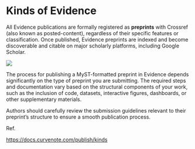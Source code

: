 
# Kinds of Evidence

All Evidence publications are formally registered as **preprints** with Crossref (also known as posted-content), regardless of their specific features or classification. Once published, Evidence preprints are indexed and become discoverable and citable on major scholarly platforms, including Google Scholar.

![](https://raw.githubusercontent.com/evidencepub/brand/main/misc/png/levels.jpg)

The process for publishing a MyST-formatted preprint in Evidence depends significantly on the type of preprint you are submitting. The required steps and documentation vary based on the structural components of your work, such as the inclusion of code, datasets, interactive figures, dashboards, or other supplementary materials. 

Authors should carefully review the submission guidelines relevant to their preprint’s structure to ensure a smooth publication process.


Ref.

https://docs.curvenote.com/publish/kinds